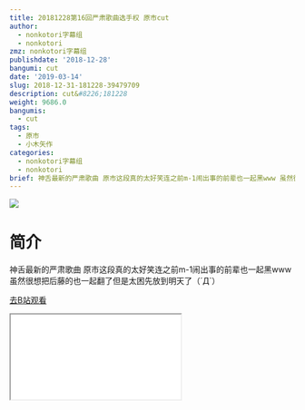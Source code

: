 ```yaml
---
title: 20181228第16回严肃歌曲选手权 原市cut
author:
  - nonkotori字幕组
  - nonkotori
zmz: nonkotori字幕组
publishdate: '2018-12-28'
bangumi: cut
date: '2019-03-14'
slug: 2018-12-31-181228-39479709
description: cut&#8226;181228
weight: 9686.0
bangumis:
  - cut
tags:
  - 原市
  - 小木矢作
categories:
  - nonkotori字幕组
  - nonkotori
brief: 神舌最新的严肃歌曲 原市这段真的太好笑连之前m-1闹出事的前辈也一起黑www 虽然很想把后藤的也一起翻了但是太困先放到明天了（´Д`）
---
```

![](https://i.imgur.com/8pEC16n.jpg)
# 简介  
神舌最新的严肃歌曲
原市这段真的太好笑连之前m-1闹出事的前辈也一起黑www
虽然很想把后藤的也一起翻了但是太困先放到明天了（´Д`）  

[去B站观看](https://www.bilibili.com/video/av39479709/)
<div class ="resp-container"><iframe class="testiframe" src="//player.bilibili.com/player.html?aid=39479709"", scrolling="no", allowfullscreen="true" > </iframe></div> 
